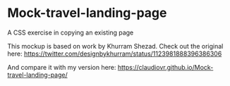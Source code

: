 # Mock-travel-landing-page
A CSS exercise in copying an existing page

This mockup is based on work by Khurram Shezad. Check out the original here: https://twitter.com/designbykhurram/status/1123981888396386306

And compare it with my version here: 
https://claudiovr.github.io/Mock-travel-landing-page/
